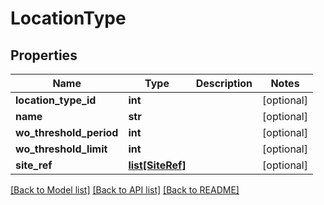# LocationType

## Properties
Name | Type | Description | Notes
------------ | ------------- | ------------- | -------------
**location_type_id** | **int** |  | [optional] 
**name** | **str** |  | [optional] 
**wo_threshold_period** | **int** |  | [optional] 
**wo_threshold_limit** | **int** |  | [optional] 
**site_ref** | [**list[SiteRef]**](SiteRef.md) |  | [optional] 

[[Back to Model list]](../README.md#documentation-for-models) [[Back to API list]](../README.md#documentation-for-api-endpoints) [[Back to README]](../README.md)

